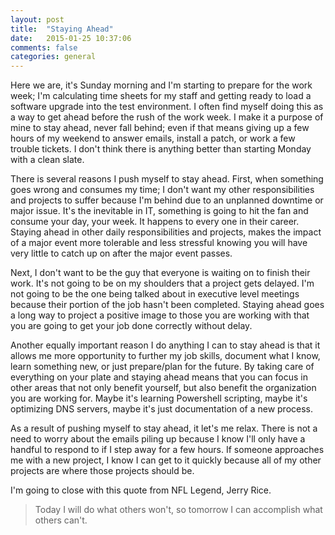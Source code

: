 ```yaml
---
layout: post
title:  "Staying Ahead"
date:   2015-01-25 10:37:06
comments: false
categories: general
---
```

Here we are, it's Sunday morning and I'm starting to prepare for the work week; I'm calculating time sheets for my staff and getting ready to load a software upgrade into the test environment. I often find myself doing this as a way to get ahead before the rush of the work week. I make it a purpose of mine to stay ahead, never fall behind; even if that means giving up a few hours of my weekend to answer emails, install a patch, or work a few trouble tickets. I don't think there is anything better than starting Monday with a clean slate. 

There is several reasons I push myself to stay ahead.  First, when something goes wrong and consumes my time; I don't want my other responsibilities and projects to suffer because I'm behind due to an unplanned downtime or major issue. It's the inevitable in IT, something is going to hit the fan and consume your day, your week. It happens to every one in their career. Staying ahead in other daily responsibilities and projects, makes the impact of a major event more tolerable and less stressful knowing you will have very little to catch up on after the major event passes. 

Next, I don't want to be the guy that everyone is waiting on to finish their work. It's not going to be on my shoulders that a project gets delayed. I'm not going to be the one being talked about in executive level meetings because their portion of the job hasn't been completed. Staying ahead goes a long way to project a positive image to those you are working with that you are going to get your job done correctly without delay. 

Another equally important reason I do anything I can to stay ahead is that it allows me more opportunity to further my job skills, document what I know, learn something new, or just prepare/plan for the future. By taking care of everything on your plate and staying ahead means that you can focus in other areas that not only benefit yourself, but also benefit the organization you are working for. Maybe it's learning Powershell scripting, maybe it's optimizing DNS servers, maybe it's just documentation of a new process. 

As a result of pushing myself to stay ahead, it let's me relax. There is not a need to worry about the emails piling up because I know I'll only have a handful to respond to if I step away for a few hours. If someone approaches me with a new project, I know I can get to it quickly because all of my other projects are where those projects should be. 

I'm going to close with this quote from NFL Legend, Jerry Rice. 

>Today I will do what others won't, so tomorrow I can accomplish what others can't. 
